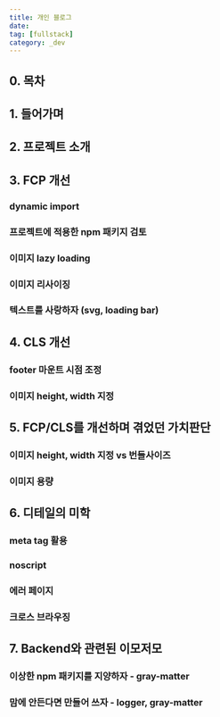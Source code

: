 ```yaml
---
title: 개인 블로그
date:
tag: [fullstack]
category: _dev
---
```


## 0. 목차

## 1. 들어가며

## 2. 프로젝트 소개

## 3. FCP 개선

### dynamic import

### 프로젝트에 적용한 npm 패키지 검토

### 이미지 lazy loading

### 이미지 리사이징

### 텍스트를 사랑하자 (svg, loading bar)

## 4. CLS 개선

### footer 마운트 시점 조정

### 이미지 height, width 지정

## 5. FCP/CLS를 개선하며 겪었던 가치판단

### 이미지 height, width 지정 vs 번들사이즈

### 이미지 용량

## 6. 디테일의 미학

### meta tag 활용

### noscript

### 에러 페이지

### 크로스 브라우징

## 7. Backend와 관련된 이모저모

### 이상한 npm 패키지를 지양하자 - gray-matter

### 맘에 안든다면 만들어 쓰자 - logger, gray-matter
